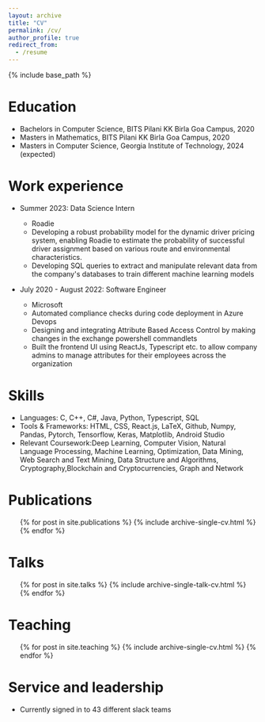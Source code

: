 ```yaml
---
layout: archive
title: "CV"
permalink: /cv/
author_profile: true
redirect_from:
  - /resume
---
```


{% include base_path %}

Education
======
* Bachelors in Computer Science, BITS Pilani KK Birla Goa Campus, 2020
* Masters in Mathematics, BITS Pilani KK Birla Goa Campus, 2020
* Masters in Computer Science, Georgia Institute of Technology, 2024 (expected)

Work experience
======
* Summer 2023: Data Science Intern
  * Roadie
  * Developing a robust probability model for the dynamic driver pricing system, enabling Roadie to estimate the probability of successful driver assignment based on various route and environmental characteristics.
  * Developing SQL queries to extract and manipulate relevant data from the company's databases to train different machine learning models

* July 2020 - August 2022: Software Engineer
  * Microsoft
  * Automated compliance checks during code deployment in Azure Devops
  * Designing and integrating Attribute Based Access Control by making changes in the exchange powershell commandlets
  * Built the frontend UI using ReactJs, Typescript etc. to allow company admins to manage attributes for their employees across the organization
  
Skills
======
* Languages: C, C++, C#, Java, Python, Typescript, SQL
* Tools & Frameworks: HTML, CSS, React.js, LaTeX, Github, Numpy, Pandas, Pytorch, Tensorflow, Keras, Matplotlib, Android Studio
* Relevant Coursework:Deep Learning, Computer Vision, Natural Language Processing, Machine Learning, Optimization, Data Mining, Web Search and Text Mining, Data Structure and Algorithms, Cryptography,Blockchain and Cryptocurrencies, Graph and Network

Publications
======
  <ul>{% for post in site.publications %}
    {% include archive-single-cv.html %}
  {% endfor %}</ul>
  
Talks
======
  <ul>{% for post in site.talks %}
    {% include archive-single-talk-cv.html %}
  {% endfor %}</ul>
  
Teaching
======
  <ul>{% for post in site.teaching %}
    {% include archive-single-cv.html %}
  {% endfor %}</ul>
  
Service and leadership
======
* Currently signed in to 43 different slack teams
